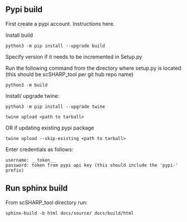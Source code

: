 ## Pypi build

First create a pypi account. Instructions here.

Install build
```
python3 -m pip install --upgrade build
```

Specify version if it needs to be incremented in Setup.py

Run the following command from the directory where setup.py is located (this should be scSHARP_tool per git hub repo name)

```
python3 -m build
```

Install/ upgrade twine:
```
python3 -m pip install --upgrade twine
```

```
twine upload <path to tarball>
```

OR if updating existing pypi package

```
twine upload --skip-existing <path to tarball>
```

Enter credentials as follows:
```
username: __token__
password: token from pypi api key (this should include the 'pypi-' prefix)
```



## Run sphinx build

From scSHARP_tool directory run:
```
sphinx-build -b html docs/source/ docs/build/html
```

